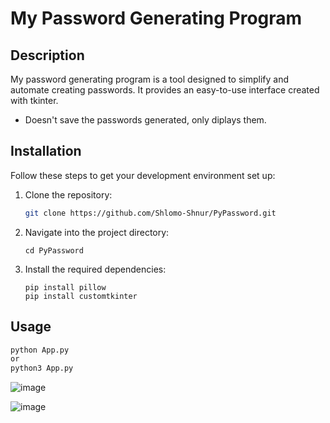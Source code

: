 # My Password Generating Program

## Description
My password generating program is a tool designed to simplify and automate creating passwords. It provides an easy-to-use interface created with tkinter.
* Doesn't save the passwords generated, only diplays them.

## Installation
Follow these steps to get your development environment set up:

1. Clone the repository:
   ```bash
   git clone https://github.com/Shlomo-Shnur/PyPassword.git
2. Navigate into the project directory:
   ```
   cd PyPassword
3. Install the required dependencies:
   ```
   pip install pillow
   pip install customtkinter

## Usage
  ```bash
  python App.py
  or
  python3 App.py
  ```

![image](https://github.com/user-attachments/assets/bd17a0cb-faa3-499c-9c85-ec457a9f74f4)


![image](https://github.com/user-attachments/assets/43c22bf9-bc30-464b-a480-b9563f735922)
